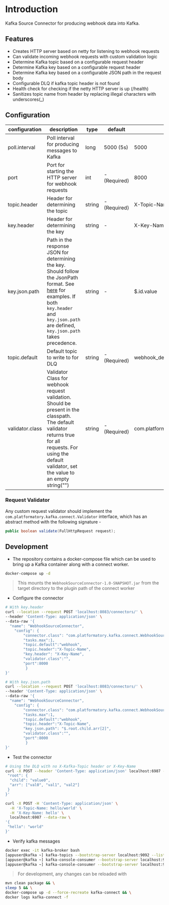 # Introduction

Kafka Source Connector for producing webhook data into Kafka.

## Features

- Creates HTTP server based on netty for listening to webhook requests
- Can validate incoming webhook requests with custom validation logic
- Determine Kafka topic based on a configurable request header
- Determine Kafka key based on a configurable request header
- Determine Kafka key based on a configurable JSON path in the request body
- Configurable DLQ if kafka topic header is not found
- Health check for checking if the netty HTTP server is up (/health)
- Sanitizes topic name from header by replacing illegal characters with underscores(_)

## Configuration

| configuration | description | type | default | example |
| --- | --- | --- | --- | --- |
| poll.interval | Poll interval for producing messages to Kafka | long | 5000 (5s) | 5000 |
| port | Port for starting the HTTP server for webhook requests | int | - (Required) | 8000 |
| topic.header | Header for determining the topic | string | - (Required) | X-Topic-Name |
| key.header | Header for determining the key | string | - | X-Key-Name |
| key.json.path | Path in the response JSON for determining the key. Should follow the JsonPath format. See [here](https://github.com/json-path/JsonPath#path-examples) for examples. If both `key.header` and `key.json.path` are defined, `key.json.path` takes precedence. | string | - | $.id.value |
| topic.default | Default topic to write to for DLQ | string | - (Required) | webhook_default |
| validator.class | Validator Class for webhook request validation. Should be present in the classpath. The default validator returns true for all requests. For using the default validator, set the value to an empty string("") | string | - (Required) | com.platformatory.ShopifyRequestValidator |

### Request Validator

Any custom request validator should implement the `com.platformatory.kafka.connect.Validator` interface, which has an abstract method with the following signature - 
```java
public boolean validate(FullHttpRequest request);
```

## Development

- The repository contains a docker-compose file which can be used to bring up a Kafka container along with a connect worker.

```bash
docker-compose up -d
```

> This mounts the `WebhookSourceConnector-1.0-SNAPSHOT.jar` from the target directory to the plugin path of the connect worker

- Configure the connector 

```bash
# With key.header
curl --location --request POST 'localhost:8083/connectors/' \
--header 'Content-Type: application/json' \
--data-raw '{
  "name": "WebhookSourceConnector",
    "config": {
        "connector.class": "com.platformatory.kafka.connect.WebhookSourceConnector",
        "tasks.max":1,
        "topic.default":"webhook",
        "topic.header":"X-Topic-Name",
        "key.header": "X-Key-Name",
        "validator.class":"",
        "port":8000
         }
}'

# With key.json.path
curl --location --request POST 'localhost:8083/connectors/' \
--header 'Content-Type: application/json' \
--data-raw '{
  "name": "WebhookSourceConnector",
    "config": {
        "connector.class": "com.platformatory.kafka.connect.WebhookSourceConnector",
        "tasks.max":1,
        "topic.default":"webhook",
        "topic.header":"X-Topic-Name",
        "key.json.path": "$.root.child.arr[2]",
        "validator.class":"",
        "port":8000
         }
}'
```

- Test the connector

```bash
# Using the DLQ with no X-Kafka-Topic header or X-Key-Name
curl -X POST --header 'Content-Type: application/json' localhost:6987 --data-raw '{
 "root": {
  "child": "value0",
  "arr": ["val0", "val1", "val2"]
 }
}'

curl -X POST -H 'Content-Type: application/json' \
  -H 'X-Topic-Name: hello/world' \
  -H 'X-Key-Name: hello' \
  localhost:6987 --data-raw \
'{
 "hello": "world"
}'
```

- Verify kafka messages

```bash
docker exec -it kafka-broker bash
[appuser@kafka ~] kafka-topics --bootstrap-server localhost:9092 --list
[appuser@kafka ~] kafka-console-consumer --bootstrap-server localhost:9092 --from-beginning --property print.key=true --topic webhook
[appuser@kafka ~] kafka-console-consumer --bootstrap-server localhost:9092 --from-beginning --property print.key=true --topic hello_world
```

> For development, any changes can be reloaded with
```bash
mvn clean package && \
sleep 5 && \
docker-compose up -d --force-recreate kafka-connect && \
docker logs kafka-connect -f
```
